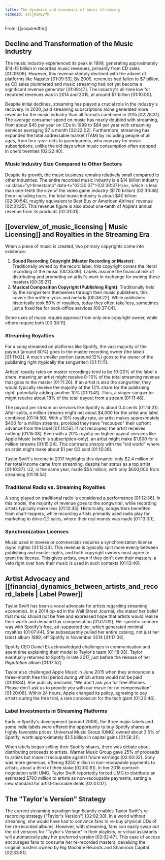 ```yaml
---
title: The dynamics and economics of music streaming
videoId: ssljH1mQyfk
---
```


From: [[acquiredfm]] <br/> 

## Decline and Transformation of the Music Industry

The music industry experienced its peak in 1999, generating approximately $14-15 billion in recorded music revenues, primarily from CD sales <a class="yt-timestamp" data-t="01:09:09">[01:09:09]</a>. However, this revenue steeply declined with the advent of platforms like Napster <a class="yt-timestamp" data-t="01:09:33">[01:09:33]</a>. By 2009, revenues had fallen to $7 billion, as CD sales plummeted and music streaming had not yet become a significant revenue generator <a class="yt-timestamp" data-t="01:09:47">[01:09:47]</a>. The industry's all-time low for recorded revenues was in 2014 and 2015, at around $7 billion <a class="yt-timestamp" data-t="01:10:00">[01:10:00]</a>.

Despite initial declines, streaming has played a crucial role in the industry's recovery. In 2020, paid streaming subscriptions alone generated more revenue for the music industry than all formats combined in 2015 <a class="yt-timestamp" data-t="02:28:31">[02:28:31]</a>. The average consumer spend on music has nearly doubled with streaming, from about $45 per year on CDs in 1999 to $84 per year with streaming services averaging $7 a month <a class="yt-timestamp" data-t="02:22:02">[02:22:02]</a>. Furthermore, streaming has expanded the total addressable market (TAM) by including people of all ages, from four-year-olds to grandparents, who now pay for music subscriptions, unlike the old days when music consumption often stopped in one's twenties <a class="yt-timestamp" data-t="02:22:40">[02:22:40]</a>.

### Music Industry Size Compared to Other Sectors

Despite its growth, the music business remains relatively small compared to other industries. The entire recorded music industry is a $14 billion industry <a class="yt-timestamp" data-t="02:30:37">[02:30:37]</a>, which is less than one-tenth the size of the video game industry ($170 billion) <a class="yt-timestamp" data-t="02:30:46">[02:30:46]</a>. Even including tours, the total music industry is about $40 billion <a class="yt-timestamp" data-t="02:30:54">[02:30:54]</a>, roughly equivalent to Best Buy or American Airlines' revenue <a class="yt-timestamp" data-t="02:31:25">[02:31:25]</a>. This revenue figure is also about one-tenth of Apple's annual revenue from its products <a class="yt-timestamp" data-t="02:31:01">[02:31:01]</a>.

## [[overview_of_music_licensing | Music Licensing]] and Royalties in the Streaming Era

When a piece of music is created, two primary copyrights come into existence:
1.  **Sound Recording Copyright (Master Recording or Master)**: Traditionally owned by the record label, this copyright covers the literal recording of the music <a class="yt-timestamp" data-t="00:35:06">[00:35:06]</a>. Labels assume the financial risk of distributing and promoting an artist's work in exchange for owning these masters <a class="yt-timestamp" data-t="00:35:27">[00:35:27]</a>.
2.  **Musical Composition Copyright (Publishing Right)**: Traditionally held by the songwriters themselves through their music publishers, this covers the written lyrics and melody <a class="yt-timestamp" data-t="00:36:22">[00:36:22]</a>. While publishers historically took 50% of royalties, today they often take less, sometimes just a fixed fee for back-office services <a class="yt-timestamp" data-t="00:37:04">[00:37:04]</a>.

Some uses of music require approval from only one copyright owner, while others require both <a class="yt-timestamp" data-t="00:38:11">[00:38:11]</a>.

### Streaming Royalties

For a song streamed on platforms like Spotify, the vast majority of the payout (around 80%) goes to the master recording owner (the label) <a class="yt-timestamp" data-t="01:11:02">[01:11:02]</a>. A much smaller portion (around 12%) goes to the owner of the publishing right (typically the songwriter) <a class="yt-timestamp" data-t="01:11:11">[01:11:11]</a>.

Artists' royalty rates on master recordings tend to be 10-20% of the label's share, meaning an artist might receive 8-10% of the total streaming revenue that goes to the master <a class="yt-timestamp" data-t="01:11:26">[01:11:26]</a>. If an artist is also the songwriter, they would typically receive the majority of the 12% share for the publishing right, potentially adding another 10% <a class="yt-timestamp" data-t="01:11:41">[01:11:41]</a>. Thus, a singer-songwriter might receive about 18% of the total payout from a stream <a class="yt-timestamp" data-t="01:11:48">[01:11:48]</a>.

The payout per stream on services like Spotify is about 0.4 cents <a class="yt-timestamp" data-t="01:14:31">[01:14:31]</a>. After splits, a million streams might net about $4,000 for the artist and label combined <a class="yt-timestamp" data-t="01:14:50">[01:14:50]</a>. With a 10% royalty rate, an artist makes approximately $400 for a million streams, provided they have "recouped" their upfront advance from the label <a class="yt-timestamp" data-t="01:14:56">[01:14:56]</a>. If not recouped, the artist receives nothing <a class="yt-timestamp" data-t="01:15:08">[01:15:08]</a>. Even with a 20% royalty on higher-payout services like Apple Music (which is subscription-only), an artist might make $1,600 for a million streams <a class="yt-timestamp" data-t="01:15:24">[01:15:24]</a>. This contrasts sharply with the "old world" where an artist might make about $1 per CD sold <a class="yt-timestamp" data-t="01:15:38">[01:15:38]</a>.

Taylor Swift's income in 2017 highlights this dynamic: only $2.4 million of her total income came from streaming, despite her status as a top artist <a class="yt-timestamp" data-t="01:16:37">[01:16:37]</a>. U2, in the same year, made $54 million, with only $600,000 from streaming <a class="yt-timestamp" data-t="01:16:54">[01:16:54]</a>.

### Traditional Radio vs. Streaming Royalties

A song played on traditional radio is considered a performance <a class="yt-timestamp" data-t="01:12:36">[01:12:36]</a>. In this model, the majority of revenue goes to the songwriter, while recording artists typically make less <a class="yt-timestamp" data-t="01:12:45">[01:12:45]</a>. Historically, songwriters benefited from chart-toppers, while recording artists primarily used radio play for marketing to drive CD sales, where their real money was made <a class="yt-timestamp" data-t="01:13:00">[01:13:00]</a>.

### Synchronization Licenses

Music used in movies or commercials requires a synchronization license (sync rights) <a class="yt-timestamp" data-t="01:13:33">[01:13:33]</a>. This revenue is typically split more evenly between publishing and master rights, and both copyright owners must agree to grant the license. This gives artists, even if they don't own their masters, a veto right over how their music is used in such contexts <a class="yt-timestamp" data-t="01:13:40">[01:13:40]</a>.

## Artist Advocacy and [[financial_dynamics_between_artists_and_record_labels | Label Power]]

Taylor Swift has been a vocal advocate for artists regarding streaming economics. In a 2014 op-ed in the Wall Street Journal, she stated her belief that music should not be free and expressed hope that artists would realize their worth and demand fair compensation <a class="yt-timestamp" data-t="01:07:02">[01:07:02]</a>. Her specific concern was with Spotify's free, ad-supported tier, which generated minimal royalties <a class="yt-timestamp" data-t="01:07:44">[01:07:44]</a>. She subsequently pulled her entire catalog, not just her latest album *1989*, off Spotify in November 2014 <a class="yt-timestamp" data-t="01:17:38">[01:17:38]</a>.

Spotify CEO Daniel Ek acknowledged challenges in communication and spent time explaining their model to Taylor's team <a class="yt-timestamp" data-t="01:18:06">[01:18:06]</a>. Taylor eventually returned to Spotify in late 2017, just before the release of her *Reputation* album <a class="yt-timestamp" data-t="01:17:52">[01:17:52]</a>.

Taylor also challenged Apple Music in June 2015 when they announced a three-month free trial period during which artists would not be paid <a class="yt-timestamp" data-t="01:19:34">[01:19:34]</a>. She publicly declared, "We don't ask you for free iPhones. Please don't ask us to provide you with our music for no compensation" <a class="yt-timestamp" data-t="01:20:08">[01:20:08]</a>. Within 24 hours, Apple changed its policy, agreeing to pay artists during the free trial, a rare concession for the tech giant <a class="yt-timestamp" data-t="01:20:46">[01:20:46]</a>.

### Label Investments in Streaming Platforms

Early in Spotify's development (around 2008), the three major labels and some indie labels were offered the opportunity to buy Spotify shares at highly favorable prices. Universal Music Group (UMG) owned about 3.5% of Spotify, worth approximately $1.5 billion in capital gains <a class="yt-timestamp" data-t="01:58:31">[01:58:31]</a>.

When labels began selling their Spotify shares, there was debate about distributing proceeds to artists. Warner Music Group gave 25% of proceeds to artists but made it recoupable against future earnings <a class="yt-timestamp" data-t="02:00:32">[02:00:32]</a>. Sony was more generous, offering $250 million in non-recoupable payments to artists, about a third of their stake <a class="yt-timestamp" data-t="02:00:51">[02:00:51]</a>. In her 2018 contract negotiation with UMG, Taylor Swift reportedly forced UMG to distribute an estimated $700 million to artists as non-recoupable payments, setting a new standard for artist-favorable deals <a class="yt-timestamp" data-t="02:01:07">[02:01:07]</a>.

## The "Taylor's Version" Strategy

The current streaming paradigm significantly enables Taylor Swift's re-recording strategy ("Taylor's Version") <a class="yt-timestamp" data-t="02:02:30">[02:02:30]</a>. In a world without streaming, she would have had to convince fans to re-buy physical CDs of her re-recorded albums. However, with streaming, fans can easily swap out the old versions for "Taylor's Version" in their playlists, or virtual assistants will automatically play her preferred version <a class="yt-timestamp" data-t="02:02:47">[02:02:47]</a>. This ease of access encourages fans to consume her re-recorded masters, devaluing the original masters owned by Big Machine Records and Shamrock Capital <a class="yt-timestamp" data-t="02:33:51">[02:33:51]</a>.